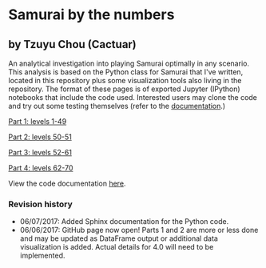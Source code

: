 # Samurai by the numbers
## by Tzuyu Chou (Cactuar)
An analytical investigation into playing Samurai optimally in any scenario. This analysis is based on the Python class for Samurai that I've written, located in this repository plus some visualization tools also living in the repository. The format of these pages is of exported Jupyter (IPython) notebooks that include the code used. Interested users may clone the code and try out some testing themselves (refer to the [documentation](docs/sphinx/_build/html/).)

[Part 1: levels 1-49](sam-part-1/)

[Part 2: levels 50-51](sam-part-2/)

[Part 3: levels 52-61]()

[Part 4: levels 62-70]()

View the code documentation [here](docs/sphinx/_build/html/).

### Revision history
- 06/07/2017: Added Sphinx documentation for the Python code.
- 06/06/2017: GitHub page now open! Parts 1 and 2 are more or less done and may be updated as DataFrame output or additional data visualization is added. Actual details for 4.0 will need to be implemented.
